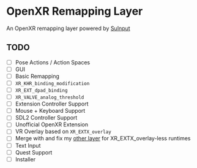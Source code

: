 # OpenXR Remapping Layer

An OpenXR remapping layer powered by [SuInput](https://github.com/Sorenon/suinput) 

## TODO
- [ ] Pose Actions / Action Spaces
- [ ] GUI
- [ ] Basic Remapping
- [ ] `XR_KHR_binding_modification`
- [ ] `XR_EXT_dpad_binding`
- [ ] `XR_VALVE_analog_threshold`
- [ ] Extension Controller Support
- [ ] Mouse + Keyboard Support
- [ ] SDL2 Controller Support
- [ ] Unofficial OpenXR Extension
- [ ] VR Overlay based on `XR_EXTX_overlay`
- [ ] Merge with and fix my [other layer](https://github.com/Sorenon/sorenon_openxr_layer) for XR_EXTX_overlay-less runtimes
- [ ] Text Input
- [ ] Quest Support
- [ ] Installer
